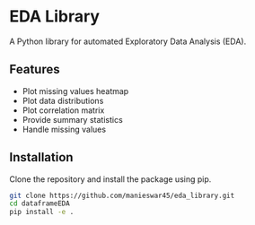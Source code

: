 # EDA Library

A Python library for automated Exploratory Data Analysis (EDA).

## Features

- Plot missing values heatmap
- Plot data distributions
- Plot correlation matrix
- Provide summary statistics
- Handle missing values

## Installation

Clone the repository and install the package using pip.

```sh
git clone https://github.com/manieswar45/eda_library.git
cd dataframeEDA
pip install -e .
